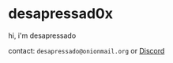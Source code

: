 # desapressad0x

hi,
i'm desapressado

contact: `desapressado@onionmail.org` or [Discord](https://discordapp.com/users/646783301020942337)
